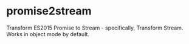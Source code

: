 # promise2stream
Transform ES2015 Promise to Stream - specifically, Transform Stream. Works in object mode by default.
